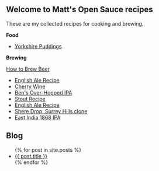 ## Welcome to Matt's Open Sauce recipes

These are my collected recipes for cooking and brewing. 


**Food**

- [Yorkshire Puddings](recipes/Yorkshire_Puddings) 

**Brewing**

[How to Brew Beer](brewing/How_to_Brew_Beer)
- [English Ale Recipe](brewing/Simple_English_Ale)
- [Cherry Wine](brewing/Cherry_Wine)
- [Ben's Over-Hopped IPA](brewing/Bens_Overhopped_IPA)
- [Stout Recipe](brewing/Stout)
- [English Ale Recipe](brewing/English_Ale)
- [Shere Drop, Surrey Hills clone](brewing/Shere_Drop_Clone)
- [East India 1868 IPA](brewing/1868_IPA)


## Blog



<ul>
  {% for post in site.posts %}
    <li>
      <a href="/opensauce/{{ post.url }}">{{ post.title }}</a>
    </li>
  {% endfor %}
</ul>
